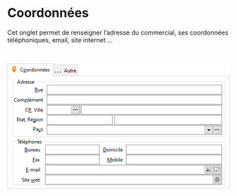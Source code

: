 # Coordonnées

Cet onglet permet de renseigner l’adresse du commercial, ses coordonnées téléphoniques, email, site internet …


 


![](../../assets/images/Commerciaux/2/Coordonnees.png)


